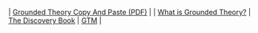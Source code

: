 ---
---

| [Grounded Theory Copy And Paste (PDF)](LaTeX/Grounded-Theory-Copy-And-Paste.pdf) |
| [What is Grounded Theory?](GTM/gtm-027.md) | [The Discovery Book](GTM/gtm-100.md) | [GTM](GTM/)    |


